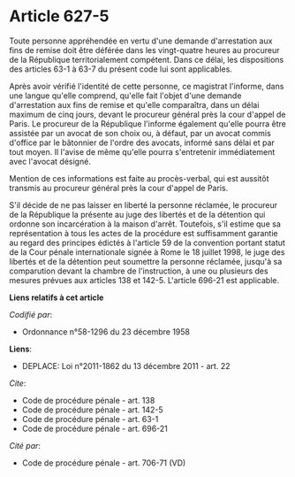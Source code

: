 # Article 627-5

Toute personne appréhendée en vertu d'une demande d'arrestation aux fins de remise doit être déférée dans les vingt-quatre
heures au procureur de la République territorialement compétent. Dans ce délai, les dispositions des articles 63-1 à 63-7 du
présent code lui sont applicables. 

Après avoir vérifié l'identité de cette personne, ce magistrat l'informe, dans une langue qu'elle comprend, qu'elle fait
l'objet d'une demande d'arrestation aux fins de remise et qu'elle comparaîtra, dans un délai maximum de cinq jours, devant le
procureur général près la cour d'appel de Paris. Le procureur de la République l'informe également qu'elle pourra être
assistée par un avocat de son choix ou, à défaut, par un avocat commis d'office par le bâtonnier de l'ordre des avocats,
informé sans délai et par tout moyen. Il l'avise de même qu'elle pourra s'entretenir immédiatement avec l'avocat désigné. 

Mention de ces informations est faite au procès-verbal, qui est aussitôt transmis au procureur général près la cour d'appel
de Paris. 

S'il décide de ne pas laisser en liberté la personne réclamée, le procureur de la République la présente au juge des libertés
et de la détention qui ordonne son incarcération à la maison d'arrêt. Toutefois, s'il estime que sa représentation à tous les
actes de la procédure est suffisamment garantie au regard des principes édictés à l'article 59 de la convention portant
statut de la Cour pénale internationale signée à Rome le 18 juillet 1998, le juge des libertés et de la détention peut
soumettre la personne réclamée, jusqu'à sa comparution devant la chambre de l'instruction, à une ou plusieurs des mesures
prévues aux articles 138 et 142-5. L'article 696-21 est applicable.

**Liens relatifs à cet article**

_Codifié par_:

  - Ordonnance n°58-1296 du 23 décembre 1958

**Liens**:

  - DEPLACE: Loi n°2011-1862 du 13 décembre 2011 - art. 22

_Cite_:

  - Code de procédure pénale - art. 138
  - Code de procédure pénale - art. 142-5
  - Code de procédure pénale - art. 63-1
  - Code de procédure pénale - art. 696-21

_Cité par_:

  - Code de procédure pénale - art. 706-71 (VD)
